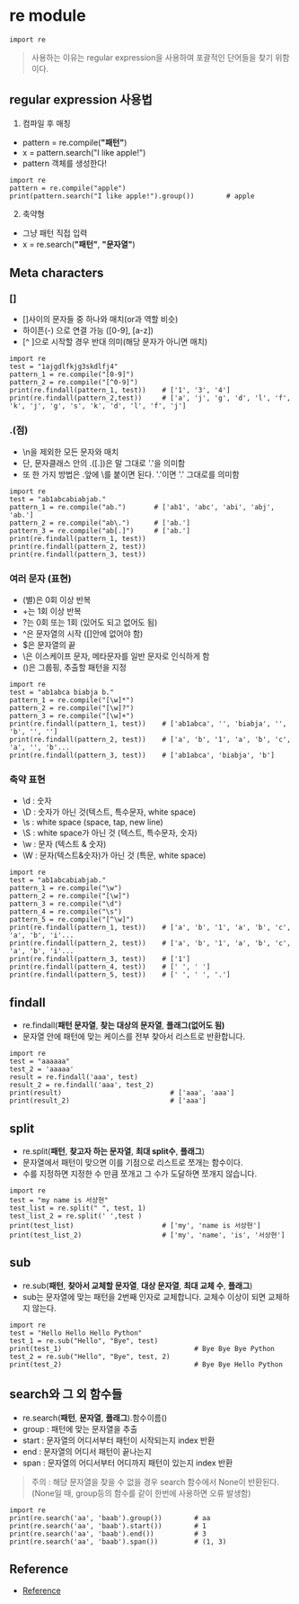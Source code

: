 # re module
```
import re
```
> 사용하는 이유는 regular expression을 사용하여 포괄적인 단어들을 찾기 위함이다.

## regular expression 사용법
1. 컴파일 후 매칭
- pattern = re.compile(**"패턴"**)
- x = pattern.search("I like apple!")
- pattern 객체를 생성한다!
```
import re
pattern = re.compile("apple")
print(pattern.search("I like apple!").group())        # apple
```
2. 축약형
- 그냥 패턴 직접 입력
- x = re.search(**"패턴"**, **"문자열"**)

## Meta characters
### []
- []사이의 문자들 중 하나와 매치(or과 역할 비슷)
- 하이픈(-) 으로 연결 가능 ([0-9], [a-z])
- [^ ]으로 시작할 경우 반대 의미(해당 문자가 아니면 매치)
```
import re
test = "1ajgdlfkjg3skdlfj4"
pattern_1 = re.compile("[0-9]")
pattern_2 = re.compile("[^0-9]")
print(re.findall(pattern_1, test))    # ['1', '3', '4']
print(re.findall(pattern_2,test))     # ['a', 'j', 'g', 'd', 'l', 'f', 'k', 'j', 'g', 's', 'k', 'd', 'l', 'f', 'j']
```

### .(점)
- \n을 제외한 모든 문자와 매치
- 단, 문자클래스 안의 .([.])은 말 그대로 '.'을 의미함
- 또 한 가지 방법은 .앞에 \를 붙이면 된다. '\.'이면 '.' 그대로를 의미함
```
import re
test = "ab1abcabiabjab."
pattern_1 = re.compile("ab.")       # ['ab1', 'abc', 'abi', 'abj', 'ab.']
pattern_2 = re.compile("ab\.")      # ['ab.']
pattern_3 = re.compile("ab[.]")     # ['ab.']
print(re.findall(pattern_1, test))
print(re.findall(pattern_2, test))
print(re.findall(pattern_3, test))
```
### 여러 문자 (표현)
- (별)은 0회 이상 반복
- +는 1회 이상 반복
- ?는 0회 또는 1회 (있어도 되고 없어도 됨)
- ^은 문자열의 시작 ([]안에 없어야 함)
- $은 문자열의 끝
- \은 이스케이프 문자, 메타문자를 일반 문자로 인식하게 함
- ()은 그룹핑, 추출할 패턴을 지정
```
import re
test = "ab1abca biabja b."
pattern_1 = re.compile("[\w]*")
pattern_2 = re.compile("[\w]?")
pattern_3 = re.compile("[\w]+")
print(re.findall(pattern_1, test))    # ['ab1abca', '', 'biabja', '', 'b', '', '']
print(re.findall(pattern_2, test))    # ['a', 'b', '1', 'a', 'b', 'c', 'a', '', 'b'...
print(re.findall(pattern_3, test))    # ['ab1abca', 'biabja', 'b']
```


### 축약 표현
- \d : 숫자
- \D : 숫자가 아닌 것(텍스트, 특수문자, white space)
- \s : white space (space, tap, new line)
- \S : white space가 아닌 것 (텍스트, 특수문자, 숫자)
- \w : 문자 (텍스트 & 숫자)
- \W : 문자(텍스트&숫자)가 아닌 것 (특문, white space)
```
import re
test = "ab1abcabiabjab."
pattern_1 = re.compile("\w")
pattern_2 = re.compile("[\w]")
pattern_3 = re.compile("\d")
pattern_4 = re.compile("\s")
pattern_5 = re.compile("[^\w]")
print(re.findall(pattern_1, test))    # ['a', 'b', '1', 'a', 'b', 'c', 'a', 'b', 'i'...
print(re.findall(pattern_2, test))    # ['a', 'b', '1', 'a', 'b', 'c', 'a', 'b', 'i'...
print(re.findall(pattern_3, test))    # ['1']
print(re.findall(pattern_4, test))    # [' ', ' ']
print(re.findall(pattern_5, test))    # [' ', ' ', '.']
```

## findall
- re.findall(**패턴 문자열**, **찾는 대상의 문자열**, **플래그(없어도 됨)**
- 문자열 안에 패턴에 맞는 케이스를 전부 찾아서 리스트로 반환합니다.
```
import re
test = "aaaaaa"
test_2 = 'aaaaa'
result = re.findall('aaa', test)
result_2 = re.findall('aaa', test_2)
print(result)                           # ['aaa', 'aaa']
print(result_2)                         # ['aaa']
```

## split
- re.split(**패턴**, **찾고자 하는 문자열**, **최대 split수**, **플래그**)
- 문자열에서 패턴이 맞으면 이를 기점으로 리스트로 쪼개는 함수이다.
- 수를 지정하면 지정한 수 만큼 쪼개고 그 수가 도달하면 쪼개지 않습니다.
```
import re
test = "my name is 서상현"
test_list = re.split(" ", test, 1)
test_list_2 = re.split(' ',test )
print(test_list)                      # ['my', 'name is 서상현']
print(test_list_2)                    # ['my', 'name', 'is', '서상현']
```

## sub
- re.sub(**패턴**, **찾아서 교체할 문자열**, **대상 문자열**, **최대 교체 수**, **플래그**)
- sub는 문자열에 맞는 패턴을 2번째 인자로 교체합니다. 교체수 이상이 되면 교체하지 않는다.
```
import re
test = "Hello Hello Hello Python"
test_1 = re.sub("Hello", "Bye", test)         
print(test_1)                                 # Bye Bye Bye Python
test_2 = re.sub("Hello", "Bye", test, 2)
print(test_2)                                 # Bye Bye Hello Python
```

## search와 그 외 함수들
- re.search(**패턴**, **문자열**, **플래그**).함수이름()
- group : 패턴에 맞는 문자열을 추출
- start : 문자열의 어디서부터 패턴이 시작되는지 index 반환
- end   : 문자열의 어디서 패턴이 끝나는지
- span  : 문자열의 어디서부터 어디까지 패턴이 있는지 index 반환
> 주의 : 해당 문자열을 찾을 수 없을 경우 search 함수에서 None이 반환된다. (None일 때, group등의 함수를 같이 한번에 사용하면 오류 발생함)
```
import re
print(re.search('aa', 'baab').group())        # aa
print(re.search('aa', 'baab').start())        # 1
print(re.search('aa', 'baab').end())          # 3
print(re.search('aa', 'baab').span())         # (1, 3)
```

## Reference
- [Reference](https://velog.io/@dosilv/python-%EC%A0%95%EA%B7%9C%ED%91%9C%ED%98%84%EC%8B%9Dregular-expression-%EC%82%AC%EC%9A%A9%EB%B2%95)

